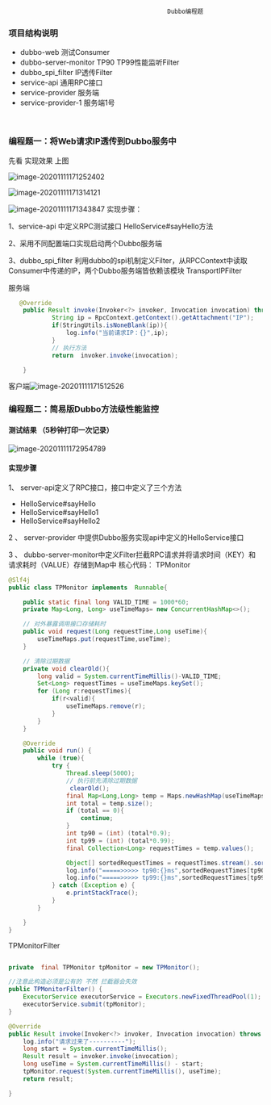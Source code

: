                                                Dubbo编程题      



###  项目结构说明

- dubbo-web      测试Consumer
- dubbo-server-monitor   TP90  TP99性能监听Filter
- dubbo_spi_filter   IP透传Filter
- service-api    通用RPC接口
- service-provider           服务端
- service-provider-1       服务端1号

​                         

###         编程题一：将Web请求IP透传到Dubbo服务中

 先看 实现效果  上图  

![image-20201111171252402](https://gitee.com/adc123321/blog_img/raw/master/image/202011/11/171252-508620.png)

![image-20201111171314121](https://gitee.com/adc123321/blog_img/raw/master/image/202011/11/171316-28018.png)

 ![image-20201111171343847](https://gitee.com/adc123321/blog_img/raw/master/image/202011/11/171344-943669.png)   实现步骤：

1、service-api 中定义RPC测试接口 HelloService#sayHello方法

2、采用不同配置端口实现启动两个Dubbo服务端

3、dubbo_spi_filter  利用dubbo的spi机制定义Filter，从RPCContext中读取Consumer中传递的IP，两个Dubbo服务端皆依赖该模块 TransportIPFilter

服务端

```java
   @Override
    public Result invoke(Invoker<?> invoker, Invocation invocation) throws RpcException {
            String ip = RpcContext.getContext().getAttachment("IP");
            if(StringUtils.isNoneBlank(ip)){
                log.info("当前请求IP：{}",ip);
            }
            // 执行方法
            return  invoker.invoke(invocation);

    }
```

客户端![image-20201111171512526](https://gitee.com/adc123321/blog_img/raw/master/image/202011/11/171519-819862.png)



###             编程题二：简易版Dubbo方法级性能监控

#### 测试结果 （5秒钟打印一次记录）

![image-20201111172954789](https://gitee.com/adc123321/blog_img/raw/master/image/202011/11/172955-469131.png)



#### 实现步骤

1、 server-api定义了RPC接口，接口中定义了三个方法

- HelloService#sayHello
- HelloService#sayHello1
- HelloService#sayHello2

2 、 server-provider 中提供Dubbo服务实现api中定义的HelloService接口

3 、 dubbo-server-monitor中定义Filter拦截RPC请求并将请求时间（KEY）和请求耗时（VALUE）存储到Map中 核心代码： TPMonitor

```java
@Slf4j
public class TPMonitor implements  Runnable{

    public static final long VALID_TIME = 1000*60;
    private Map<Long, Long> useTimeMaps= new ConcurrentHashMap<>();

    // 对外暴露调用接口存储耗时
    public void request(Long requestTime,Long useTime){
        useTimeMaps.put(requestTime,useTime);
    }

    // 清除过期数据
    private void clearOld(){
        long valid = System.currentTimeMillis()-VALID_TIME;
        Set<Long> requestTimes = useTimeMaps.keySet();
        for (Long r:requestTimes){
            if(r<valid){
                useTimeMaps.remove(r);
            }
        }
    }

    @Override
    public void run() {
        while (true){
            try {
                Thread.sleep(5000);
                // 执行前先清除过期数据
                 clearOld();
                final Map<Long,Long> temp = Maps.newHashMap(useTimeMaps);
                int total = temp.size();
                if (total == 0){
                    continue;
                }
                int tp90 = (int) (total*0.9);
                int tp99 = (int) (total*0.99);
                final Collection<Long> requestTimes = temp.values();

                Object[] sortedRequestTimes = requestTimes.stream().sorted().toArray();
                log.info("=====>>>>> tp90:{}ms",sortedRequestTimes[tp90]);
                log.info("=====>>>>> tp99:{}ms",sortedRequestTimes[tp99]);
            } catch (Exception e) {
                e.printStackTrace();
            }
        }

    }
}
```

TPMonitorFilter

```java

private  final TPMonitor tpMonitor = new TPMonitor();

//注意此构造必须是公有的 不然 拦截器会失效
public TPMonitorFilter() {
    ExecutorService executorService = Executors.newFixedThreadPool(1);
    executorService.submit(tpMonitor);
}

@Override
public Result invoke(Invoker<?> invoker, Invocation invocation) throws RpcException {
    log.info("请求过来了----------");
    long start = System.currentTimeMillis();
    Result result = invoker.invoke(invocation);
    long useTime = System.currentTimeMillis() - start;
    tpMonitor.request(System.currentTimeMillis(), useTime);
    return result;

}
```